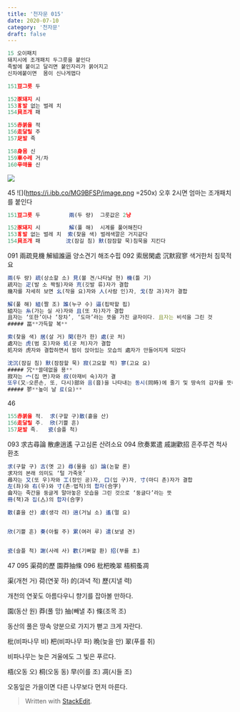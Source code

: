 ```yaml
---
title: '천자문 015'
date: 2020-07-10
category: '천자문'
draft: false
---
```

```js
15 오이패치
돼지시에 조개패치 두그릇을 붙인다
족발에 붙이고 달리면 붙인자리가 붉어지고
신차에붙이면  몸이 신나게맵다
```
```js
151豆그릇 두

152豕돼지 시
153豸발 없는 벌레 치
154貝조개 패

155赤붉을 적
156走달릴 주
157足발 족

158身몸 신
159車수레 거/차
160辛매울 신
```
![](https://i.ibb.co/wRrV8j5/2020-07-10-10-51-15.png)
     
45
![](https://i.ibb.co/MG9BFSP/image.png =250x)
오후 2시면 엄마는 조개패치를 붙인다
```js
151豆그릇 두         兩(두 량)  그룻값은 2냥

152豕돼지 시         解(풀 해)  시계를 풀어해친다
153豸발 없는 벌레 치  索(찾을 색) 벌레색깔은 거지같다
154貝조개 패        沈(잠길 침) 默(잠잠할 묵)침묵을 지킨다 
```
 091 兩疏見機 解組誰逼 양소견기 해조수핍
 092 索居閑處 沉默寂寥 색거한처 침묵적요
```js
兩(두 량) 疏(상소할 소) 見(볼 견/나타날 현) 機(틀 기)
疏자는 疋(발 소 짝필)자와 㐬(깃발 류)자가 결합
幾자를 자세히 보면 幺(작을 요)자와 人(사람 인)자, 戈(창 과)자가 결합

解(풀 해) 組(짤 조) 誰(누구 수) 逼(핍박할 핍)
組자는 糸(가는 실 사)자와 且(또 차)자가 결합
且자는 ‘또한’이나 ‘장차’, ‘도마’라는 뜻을 가진 글자이다. 且자는 비석을 그린 것
##### 畐**가득할 복**

索(찾을 색) 居(살 거) 閑(한가 한) 處(곳 처)
處자는 虎(범 호)자와 処(곳 처)자가 결합
処자와 虎자와 결합하면서 범이 앉아있는 모습의 處자가 만들어지게 되었다

沈沉(잠길 침) 默(잠잠할 묵) 寂(고요할 적) 寥(고요 요)
##### 冗**쓸데없을 용**
寂자는 宀(집 면)자와 叔(아재비 숙)자가 결
또우(又☞오른손, 또, 다시)部와 음(音)을 나타내는 동시(同時)에 줄기 및 땅속의 감자를 뜻하는 尗(숙→문자의 왼쪽부분)으로 이루어짐
##### 翏**높이 날 료(요)**
```
    


46

```js
155赤붉을 적.  求(구할 구)散(흩을 산)
156走달릴 주.  欣(기쁠 흔)
157足발 족.   瓷(슬플 척)
```
093 求古尋論 散慮逍遙 구고심론 산려소요
094 欣奏累遣 戚謝歡招 흔주루견 척사환초
```js
求(구할 구) 古(옛 고) 尋(물을 심) 論(논할 론)
求자의 본래 의미도 ‘털 가죽옷’
尋자는 又(또 우)자와 工(장인 공)자, 口(입 구)자, 寸(마디 촌)자가 결합
左(좌)와 右(우)와 寸(촌☞법칙)의 합자(合字)
侖자는 죽간을 둥글게 말아놓은 모습을 그린 것으로 ‘둥글다’라는 뜻
冊(책)과 집(亼)의 합자(合字)

散(흩을 산) 慮(생각 려) 逍(거닐 소) 遙(멀 요)


欣(기쁠 흔) 奏(아뢸 주) 累(여러 루) 遣(보낼 견)


瓷(슬플 척) 謝(사례 사) 歡(기뻐할 환) 招(부를 초)


```
47
095 渠荷的歷 園莽抽條 096 枇杷晚翠 梧桐蚤凋

渠(개천 거) 荷(연꽃 하) 的(과녁 적) 歷(지낼 력)

개천의 연꽃도 아름다우니 향기를 잡아볼 만하다.

園(동산 원) 莽(풀 망) 抽(빼낼 추) 條(조목 조)

동산의 풀은 땅속 양분으로 가지가 뻗고 크게 자란다.

枇(비파나무 비) 杷(비파나무 파) 晩(늦을 만) 翠(푸를 취)

비파나무는 늦은 겨울에도 그 빛은 푸르다.

梧(오동 오) 桐(오동 동) 早(이를 조) 凋(시들 조)

오동잎은  가을이면  다른  나무보다  먼저  마른다.
> Written with [StackEdit](https://stackedit.io/).
<!--stackedit_data:
eyJoaXN0b3J5IjpbNzQ4NjA0NDY2LC02NDQyOTMwNTMsLTE0Mz
M1Mjk2MywtMTU1MzQ3NDA5MiwtMTY4NzE1MjkwNywtNDgxMjYy
MTU0LDgwNDk4OTU0OCw5NDQ0NTI2OTcsLTEyODcwOTcwMzIsLT
EzNjIxMjc5NTcsLTEyMDQwMDI3ODEsNjIwMDI4NjU1LC0xNTY0
NjI0NDEzLDE3MjYwMjk1LC0xNzUxMzg4MDA4LDg3NzI4MTExNS
wxMzMzMTc4OTc0LDE5MjIyMzI2OTIsLTE5MDY2OTU4OTgsLTI0
MDI3ODQ0MF19
-->